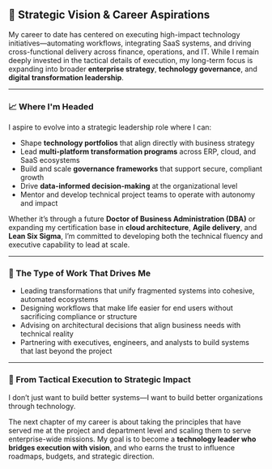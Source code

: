 ## 🧭 Strategic Vision & Career Aspirations

My career to date has centered on executing high-impact technology initiatives—automating workflows, integrating SaaS systems, and driving cross-functional delivery across finance, operations, and IT. While I remain deeply invested in the tactical details of execution, my long-term focus is expanding into broader **enterprise strategy**, **technology governance**, and **digital transformation leadership**.

---

### 📈 Where I'm Headed

I aspire to evolve into a strategic leadership role where I can:

- Shape **technology portfolios** that align directly with business strategy
- Lead **multi-platform transformation programs** across ERP, cloud, and SaaS ecosystems
- Build and scale **governance frameworks** that support secure, compliant growth
- Drive **data-informed decision-making** at the organizational level
- Mentor and develop technical project teams to operate with autonomy and impact

Whether it’s through a future **Doctor of Business Administration (DBA)** or expanding my certification base in **cloud architecture**, **Agile delivery**, and **Lean Six Sigma**, I’m committed to developing both the technical fluency and executive capability to lead at scale.

---

### 💼 The Type of Work That Drives Me

- Leading transformations that unify fragmented systems into cohesive, automated ecosystems
- Designing workflows that make life easier for end users without sacrificing compliance or structure
- Advising on architectural decisions that align business needs with technical reality
- Partnering with executives, engineers, and analysts to build systems that last beyond the project

---

### 🌱 From Tactical Execution to Strategic Impact

I don’t just want to build better systems—I want to build better organizations through technology.

The next chapter of my career is about taking the principles that have served me at the project and department level and scaling them to serve enterprise-wide missions. My goal is to become a **technology leader who bridges execution with vision**, and who earns the trust to influence roadmaps, budgets, and strategic direction.

